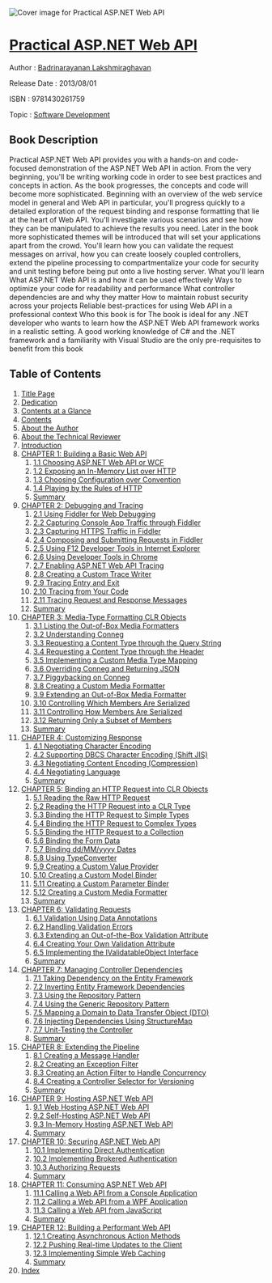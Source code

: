 ![Cover image for Practical ASP.NET Web API](https://imgdetail.ebookreading.net/cover/cover/software_development/EB9781430261759.jpg)

[Practical ASP.NET Web API](https://ebookreading.net/view/book/Practical+ASP.NET+Web+API-EB9781430261759_1.html "Practical ASP.NET Web API")
====================================================================================================================

Author : [Badrinarayanan Lakshmiraghavan](https://ebookreading.net/search/author/Badrinarayanan+Lakshmiraghavan)

Release Date : 2013/08/01

ISBN : 9781430261759

Topic : [Software Development](https://ebookreading.net/search/category/software-development)

Book Description
-----------------

Practical ASP.NET Web API provides you with a hands-on and code-focused demonstration of the ASP.NET Web API in action. From the very beginning, you'll be writing working code in order to see best practices and concepts in action. As the book progresses, the concepts and code will become more sophisticated. Beginning with an overview of the web service model in general and Web API in particular, you'll progress quickly to a detailed exploration of the request binding and response formatting that lie at the heart of Web API. You'll investigate various scenarios and see how they can be manipulated to achieve the results you need.
Later in the book more sophisticated themes will be introduced that will set your applications apart from the crowd. You'll learn how you can validate the request messages on arrival, how you can create loosely coupled controllers, extend the pipeline processing to compartmentalize your code for security and unit testing before being put onto a live hosting server.
What you'll learn
What ASP.NET Web API is and how it can be used effectively
Ways to optimize your code for readability and performance
What controller dependencies are and why they matter
How to maintain robust security across your projects
Reliable best-practices for using Web API in a professional context
Who this book is for
The book is ideal for any .NET developer who wants to learn how the ASP.NET Web API framework works in a realistic setting. A good working knowledge of C# and the .NET framework and a familiarity with Visual Studio are the only pre-requisites to benefit from this book
              
Table of Contents
-----------------

1. [Title Page](https://ebookreading.net/view/book/Practical+ASP.NET+Web+API-EB9781430261759_2.html)
1. [Dedication](https://ebookreading.net/view/book/Practical+ASP.NET+Web+API-EB9781430261759_4.html)
1. [Contents at a Glance](https://ebookreading.net/view/book/Practical+ASP.NET+Web+API-EB9781430261759_5.html)
1. [Contents](https://ebookreading.net/view/book/Practical+ASP.NET+Web+API-EB9781430261759_6.html)
1. [About the Author](https://ebookreading.net/view/book/Practical+ASP.NET+Web+API-EB9781430261759_7.html)
1. [About the Technical Reviewer](https://ebookreading.net/view/book/Practical+ASP.NET+Web+API-EB9781430261759_8.html)
1. [Introduction](https://ebookreading.net/view/book/Practical+ASP.NET+Web+API-EB9781430261759_9.html)
1. [CHAPTER 1: Building a Basic Web API](https://ebookreading.net/view/book/Practical+ASP.NET+Web+API-EB9781430261759_10.html)
    1. [1.1 Choosing ASP.NET Web API or WCF](https://ebookreading.net/view/book/Practical+ASP.NET+Web+API-EB9781430261759_10.html#Sec1)
    1. [1.2 Exposing an In-Memory List over HTTP](https://ebookreading.net/view/book/Practical+ASP.NET+Web+API-EB9781430261759_10.html#Sec2)
    1. [1.3 Choosing Configuration over Convention](https://ebookreading.net/view/book/Practical+ASP.NET+Web+API-EB9781430261759_10.html#Sec3)
    1. [1.4 Playing by the Rules of HTTP](https://ebookreading.net/view/book/Practical+ASP.NET+Web+API-EB9781430261759_10.html#Sec4)
    1. [Summary](https://ebookreading.net/view/book/Practical+ASP.NET+Web+API-EB9781430261759_10.html#Sec12)
1. [CHAPTER 2: Debugging and Tracing](https://ebookreading.net/view/book/Practical+ASP.NET+Web+API-EB9781430261759_11.html)
    1. [2.1 Using Fiddler for Web Debugging](https://ebookreading.net/view/book/Practical+ASP.NET+Web+API-EB9781430261759_11.html#Sec1)
    1. [2.2 Capturing Console App Traffic through Fiddler](https://ebookreading.net/view/book/Practical+ASP.NET+Web+API-EB9781430261759_11.html#Sec2)
    1. [2.3 Capturing HTTPS Traffic in Fiddler](https://ebookreading.net/view/book/Practical+ASP.NET+Web+API-EB9781430261759_11.html#Sec3)
    1. [2.4 Composing and Submitting Requests in Fiddler](https://ebookreading.net/view/book/Practical+ASP.NET+Web+API-EB9781430261759_11.html#Sec4)
    1. [2.5 Using F12 Developer Tools in Internet Explorer](https://ebookreading.net/view/book/Practical+ASP.NET+Web+API-EB9781430261759_11.html#Sec5)
    1. [2.6 Using Developer Tools in Chrome](https://ebookreading.net/view/book/Practical+ASP.NET+Web+API-EB9781430261759_11.html#Sec6)
    1. [2.7 Enabling ASP.NET Web API Tracing](https://ebookreading.net/view/book/Practical+ASP.NET+Web+API-EB9781430261759_11.html#Sec7)
    1. [2.8 Creating a Custom Trace Writer](https://ebookreading.net/view/book/Practical+ASP.NET+Web+API-EB9781430261759_11.html#Sec8)
    1. [2.9 Tracing Entry and Exit](https://ebookreading.net/view/book/Practical+ASP.NET+Web+API-EB9781430261759_11.html#Sec9)
    1. [2.10 Tracing from Your Code](https://ebookreading.net/view/book/Practical+ASP.NET+Web+API-EB9781430261759_11.html#Sec10)
    1. [2.11 Tracing Request and Response Messages](https://ebookreading.net/view/book/Practical+ASP.NET+Web+API-EB9781430261759_11.html#Sec11)
    1. [Summary](https://ebookreading.net/view/book/Practical+ASP.NET+Web+API-EB9781430261759_11.html#Sec12)
1. [CHAPTER 3: Media-Type Formatting CLR Objects](https://ebookreading.net/view/book/Practical+ASP.NET+Web+API-EB9781430261759_12.html)
    1. [3.1 Listing the Out-of-Box Media Formatters](https://ebookreading.net/view/book/Practical+ASP.NET+Web+API-EB9781430261759_12.html#Sec1)
    1. [3.2 Understanding Conneg](https://ebookreading.net/view/book/Practical+ASP.NET+Web+API-EB9781430261759_12.html#Sec2)
    1. [3.3 Requesting a Content Type through the Query String](https://ebookreading.net/view/book/Practical+ASP.NET+Web+API-EB9781430261759_12.html#Sec3)
    1. [3.4 Requesting a Content Type through the Header](https://ebookreading.net/view/book/Practical+ASP.NET+Web+API-EB9781430261759_12.html#Sec4)
    1. [3.5 Implementing a Custom Media Type Mapping](https://ebookreading.net/view/book/Practical+ASP.NET+Web+API-EB9781430261759_12.html#Sec5)
    1. [3.6 Overriding Conneg and Returning JSON](https://ebookreading.net/view/book/Practical+ASP.NET+Web+API-EB9781430261759_12.html#Sec6)
    1. [3.7 Piggybacking on Conneg](https://ebookreading.net/view/book/Practical+ASP.NET+Web+API-EB9781430261759_12.html#Sec7)
    1. [3.8 Creating a Custom Media Formatter](https://ebookreading.net/view/book/Practical+ASP.NET+Web+API-EB9781430261759_12.html#Sec8)
    1. [3.9 Extending an Out-of-Box Media Formatter](https://ebookreading.net/view/book/Practical+ASP.NET+Web+API-EB9781430261759_12.html#Sec9)
    1. [3.10 Controlling Which Members Are Serialized](https://ebookreading.net/view/book/Practical+ASP.NET+Web+API-EB9781430261759_12.html#Sec10)
    1. [3.11 Controlling How Members Are Serialized](https://ebookreading.net/view/book/Practical+ASP.NET+Web+API-EB9781430261759_12.html#Sec13)
    1. [3.12 Returning Only a Subset of Members](https://ebookreading.net/view/book/Practical+ASP.NET+Web+API-EB9781430261759_12.html#Sec16)
    1. [Summary](https://ebookreading.net/view/book/Practical+ASP.NET+Web+API-EB9781430261759_12.html#Sec17)
1. [CHAPTER 4: Customizing Response](https://ebookreading.net/view/book/Practical+ASP.NET+Web+API-EB9781430261759_13.html)
    1. [4.1 Negotiating Character Encoding](https://ebookreading.net/view/book/Practical+ASP.NET+Web+API-EB9781430261759_13.html#Sec1)
    1. [4.2 Supporting DBCS Character Encoding (Shift JIS)](https://ebookreading.net/view/book/Practical+ASP.NET+Web+API-EB9781430261759_13.html#Sec2)
    1. [4.3 Negotiating Content Encoding (Compression)](https://ebookreading.net/view/book/Practical+ASP.NET+Web+API-EB9781430261759_13.html#Sec3)
    1. [4.4 Negotiating Language](https://ebookreading.net/view/book/Practical+ASP.NET+Web+API-EB9781430261759_13.html#Sec4)
    1. [Summary](https://ebookreading.net/view/book/Practical+ASP.NET+Web+API-EB9781430261759_13.html#Sec8)
1. [CHAPTER 5: Binding an HTTP Request into CLR Objects](https://ebookreading.net/view/book/Practical+ASP.NET+Web+API-EB9781430261759_14.html)
    1. [5.1 Reading the Raw HTTP Request](https://ebookreading.net/view/book/Practical+ASP.NET+Web+API-EB9781430261759_14.html#Sec1)
    1. [5.2 Reading the HTTP Request into a CLR Type](https://ebookreading.net/view/book/Practical+ASP.NET+Web+API-EB9781430261759_14.html#Sec2)
    1. [5.3 Binding the HTTP Request to Simple Types](https://ebookreading.net/view/book/Practical+ASP.NET+Web+API-EB9781430261759_14.html#Sec3)
    1. [5.4 Binding the HTTP Request to Complex Types](https://ebookreading.net/view/book/Practical+ASP.NET+Web+API-EB9781430261759_14.html#Sec4)
    1. [5.5 Binding the HTTP Request to a Collection](https://ebookreading.net/view/book/Practical+ASP.NET+Web+API-EB9781430261759_14.html#Sec5)
    1. [5.6 Binding the Form Data](https://ebookreading.net/view/book/Practical+ASP.NET+Web+API-EB9781430261759_14.html#Sec6)
    1. [5.7 Binding dd/MM/yyyy Dates](https://ebookreading.net/view/book/Practical+ASP.NET+Web+API-EB9781430261759_14.html#Sec10)
    1. [5.8 Using TypeConverter](https://ebookreading.net/view/book/Practical+ASP.NET+Web+API-EB9781430261759_14.html#Sec11)
    1. [5.9 Creating a Custom Value Provider](https://ebookreading.net/view/book/Practical+ASP.NET+Web+API-EB9781430261759_14.html#Sec12)
    1. [5.10 Creating a Custom Model Binder](https://ebookreading.net/view/book/Practical+ASP.NET+Web+API-EB9781430261759_14.html#Sec13)
    1. [5.11 Creating a Custom Parameter Binder](https://ebookreading.net/view/book/Practical+ASP.NET+Web+API-EB9781430261759_14.html#Sec14)
    1. [5.12 Creating a Custom Media Formatter](https://ebookreading.net/view/book/Practical+ASP.NET+Web+API-EB9781430261759_14.html#Sec15)
    1. [Summary](https://ebookreading.net/view/book/Practical+ASP.NET+Web+API-EB9781430261759_14.html#Sec16)
1. [CHAPTER 6: Validating Requests](https://ebookreading.net/view/book/Practical+ASP.NET+Web+API-EB9781430261759_15.html)
    1. [6.1 Validation Using Data Annotations](https://ebookreading.net/view/book/Practical+ASP.NET+Web+API-EB9781430261759_15.html#Sec1)
    1. [6.2 Handling Validation Errors](https://ebookreading.net/view/book/Practical+ASP.NET+Web+API-EB9781430261759_15.html#Sec2)
    1. [6.3 Extending an Out-of-the-Box Validation Attribute](https://ebookreading.net/view/book/Practical+ASP.NET+Web+API-EB9781430261759_15.html#Sec3)
    1. [6.4 Creating Your Own Validation Attribute](https://ebookreading.net/view/book/Practical+ASP.NET+Web+API-EB9781430261759_15.html#Sec4)
    1. [6.5 Implementing the IValidatableObject Interface](https://ebookreading.net/view/book/Practical+ASP.NET+Web+API-EB9781430261759_15.html#Sec5)
    1. [Summary](https://ebookreading.net/view/book/Practical+ASP.NET+Web+API-EB9781430261759_15.html#Sec6)
1. [CHAPTER 7: Managing Controller Dependencies](https://ebookreading.net/view/book/Practical+ASP.NET+Web+API-EB9781430261759_16.html)
    1. [7.1 Taking Dependency on the Entity Framework](https://ebookreading.net/view/book/Practical+ASP.NET+Web+API-EB9781430261759_16.html#Sec1)
    1. [7.2 Inverting Entity Framework Dependencies](https://ebookreading.net/view/book/Practical+ASP.NET+Web+API-EB9781430261759_16.html#Sec2)
    1. [7.3 Using the Repository Pattern](https://ebookreading.net/view/book/Practical+ASP.NET+Web+API-EB9781430261759_16.html#Sec3)
    1. [7.4 Using the Generic Repository Pattern](https://ebookreading.net/view/book/Practical+ASP.NET+Web+API-EB9781430261759_16.html#Sec4)
    1. [7.5 Mapping a Domain to Data Transfer Object (DTO)](https://ebookreading.net/view/book/Practical+ASP.NET+Web+API-EB9781430261759_16.html#Sec5)
    1. [7.6 Injecting Dependencies Using StructureMap](https://ebookreading.net/view/book/Practical+ASP.NET+Web+API-EB9781430261759_16.html#Sec6)
    1. [7.7 Unit-Testing the Controller](https://ebookreading.net/view/book/Practical+ASP.NET+Web+API-EB9781430261759_16.html#Sec7)
    1. [Summary](https://ebookreading.net/view/book/Practical+ASP.NET+Web+API-EB9781430261759_16.html#Sec8)
1. [CHAPTER 8: Extending the Pipeline](https://ebookreading.net/view/book/Practical+ASP.NET+Web+API-EB9781430261759_17.html)
    1. [8.1 Creating a Message Handler](https://ebookreading.net/view/book/Practical+ASP.NET+Web+API-EB9781430261759_17.html#Sec1)
    1. [8.2 Creating an Exception Filter](https://ebookreading.net/view/book/Practical+ASP.NET+Web+API-EB9781430261759_17.html#Sec2)
    1. [8.3 Creating an Action Filter to Handle Concurrency](https://ebookreading.net/view/book/Practical+ASP.NET+Web+API-EB9781430261759_17.html#Sec3)
    1. [8.4 Creating a Controller Selector for Versioning](https://ebookreading.net/view/book/Practical+ASP.NET+Web+API-EB9781430261759_17.html#Sec4)
    1. [Summary](https://ebookreading.net/view/book/Practical+ASP.NET+Web+API-EB9781430261759_17.html#Sec5)
1. [CHAPTER 9: Hosting ASP.NET Web API](https://ebookreading.net/view/book/Practical+ASP.NET+Web+API-EB9781430261759_18.html)
    1. [9.1 Web Hosting ASP.NET Web API](https://ebookreading.net/view/book/Practical+ASP.NET+Web+API-EB9781430261759_18.html#Sec1)
    1. [9.2 Self-Hosting ASP.NET Web API](https://ebookreading.net/view/book/Practical+ASP.NET+Web+API-EB9781430261759_18.html#Sec2)
    1. [9.3 In-Memory Hosting ASP.NET Web API](https://ebookreading.net/view/book/Practical+ASP.NET+Web+API-EB9781430261759_18.html#Sec3)
    1. [Summary](https://ebookreading.net/view/book/Practical+ASP.NET+Web+API-EB9781430261759_18.html#Sec4)
1. [CHAPTER 10: Securing ASP.NET Web API](https://ebookreading.net/view/book/Practical+ASP.NET+Web+API-EB9781430261759_19.html)
    1. [10.1 Implementing Direct Authentication](https://ebookreading.net/view/book/Practical+ASP.NET+Web+API-EB9781430261759_19.html#Sec1)
    1. [10.2 Implementing Brokered Authentication](https://ebookreading.net/view/book/Practical+ASP.NET+Web+API-EB9781430261759_19.html#Sec2)
    1. [10.3 Authorizing Requests](https://ebookreading.net/view/book/Practical+ASP.NET+Web+API-EB9781430261759_19.html#Sec3)
    1. [Summary](https://ebookreading.net/view/book/Practical+ASP.NET+Web+API-EB9781430261759_19.html#Sec4)
1. [CHAPTER 11: Consuming ASP.NET Web API](https://ebookreading.net/view/book/Practical+ASP.NET+Web+API-EB9781430261759_20.html)
    1. [11.1 Calling a Web API from a Console Application](https://ebookreading.net/view/book/Practical+ASP.NET+Web+API-EB9781430261759_20.html#Sec1)
    1. [11.2 Calling a Web API from a WPF Application](https://ebookreading.net/view/book/Practical+ASP.NET+Web+API-EB9781430261759_20.html#Sec2)
    1. [11.3 Calling a Web API from JavaScript](https://ebookreading.net/view/book/Practical+ASP.NET+Web+API-EB9781430261759_20.html#Sec3)
    1. [Summary](https://ebookreading.net/view/book/Practical+ASP.NET+Web+API-EB9781430261759_20.html#Sec4)
1. [CHAPTER 12: Building a Performant Web API](https://ebookreading.net/view/book/Practical+ASP.NET+Web+API-EB9781430261759_21.html)
    1. [12.1 Creating Asynchronous Action Methods](https://ebookreading.net/view/book/Practical+ASP.NET+Web+API-EB9781430261759_21.html#Sec1)
    1. [12.2 Pushing Real-time Updates to the Client](https://ebookreading.net/view/book/Practical+ASP.NET+Web+API-EB9781430261759_21.html#Sec2)
    1. [12.3 Implementing Simple Web Caching](https://ebookreading.net/view/book/Practical+ASP.NET+Web+API-EB9781430261759_21.html#Sec3)
    1. [Summary](https://ebookreading.net/view/book/Practical+ASP.NET+Web+API-EB9781430261759_21.html#Sec4)
1. [Index](https://ebookreading.net/view/book/Practical+ASP.NET+Web+API-EB9781430261759_22.html)
